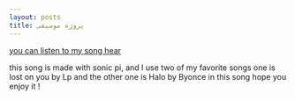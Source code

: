```yaml
---
layout: posts
title: پروژه موسیقی
---
```


[you can listen to my song hear](//anitatalkhabi.github.io/assets/music/sonicpisong.wav)

<div>
this song is made with sonic pi, and I use two of my favorite songs one is lost on you by Lp and the other one is 
Halo by Byonce in this song hope you enjoy it !
</div>
